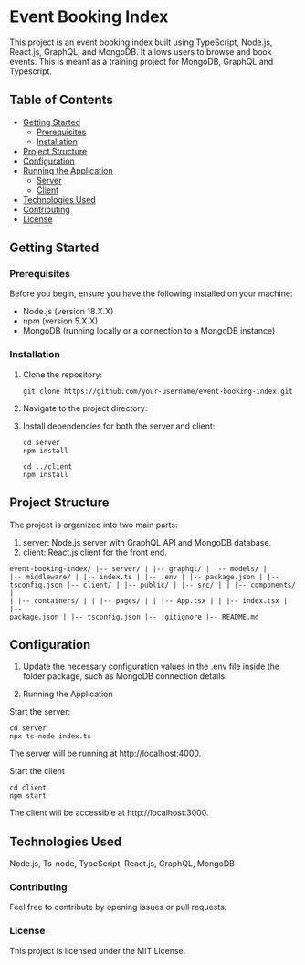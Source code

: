# Event Booking Index

This project is an event booking index built using TypeScript, Node.js, React.js, GraphQL, and MongoDB. It allows users to browse and book events. This is meant as a training project for MongoDB, GraphQL and Typescript.

## Table of Contents

- [Getting Started](#getting-started)
  - [Prerequisites](#prerequisites)
  - [Installation](#installation)
- [Project Structure](#project-structure)
- [Configuration](#configuration)
- [Running the Application](#running-the-application)
  - [Server](#server)
  - [Client](#client)
- [Technologies Used](#technologies-used)
- [Contributing](#contributing)
- [License](#license)

## Getting Started

### Prerequisites

Before you begin, ensure you have the following installed on your machine:

- Node.js (version 18.X.X)
- npm (version 5.X.X)
- MongoDB (running locally or a connection to a MongoDB instance)

### Installation

1. Clone the repository:

     ```
     git clone https://github.com/your-username/event-booking-index.git
2. Navigate to the project directory:

3. Install dependencies for both the server and client:

    ```
   cd server
   npm install

   cd ../client
   npm install
## Project Structure
The project is organized into two main parts:

1. server: Node.js server with GraphQL API and MongoDB database.
2. client: React.js client for the front end.

<code>event-booking-index/
|-- server/
|   |-- graphql/
|   |-- models/
|   |-- middleware/
|   |-- index.ts
|   |-- .env
|   |-- package.json
|   |-- tsconfig.json
|-- client/
|   |-- public/
|   |-- src/
|   |   |-- components/
|   |   |-- containers/
|   |   |-- pages/
|   |   |-- App.tsx
|   |   |-- index.tsx
|   |-- package.json
|   |-- tsconfig.json
|-- .gitignore
|-- README.md
</code>

## Configuration

1. Update the necessary configuration values in the .env file inside the folder package, such as MongoDB connection details.

2. Running the Application
   
  Start the server:

    cd server
    npx ts-node index.ts
    
The server will be running at http://localhost:4000.

  Start the client

    cd client
    npm start
  
The client will be accessible at http://localhost:3000.

## Technologies Used
Node.js,
Ts-node,
TypeScript,
React.js,
GraphQL,
MongoDB

### Contributing
Feel free to contribute by opening issues or pull requests.

### License
This project is licensed under the MIT License.
